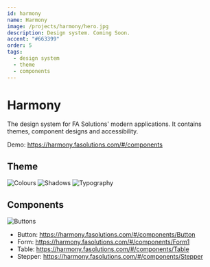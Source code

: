 ```yaml
---
id: harmony
name: Harmony
image: /projects/harmony/hero.jpg
description: Design system. Coming Soon.
accent: "#663399"
order: 5
tags:
  - design system
  - theme
  - components
---
```


# Harmony

The design system for FA Solutions' modern applications. It contains themes, component designs and accessibility.

Demo: https://harmony.fasolutions.com/#/components

## Theme

![Colours](/projects/harmony/Colours.jpg)
![Shadows](/projects/harmony/Shadows.png)
![Typography](/projects/harmony/Typography.png)

## Components

![Buttons](/projects/harmony/Buttons.png)

- Button: https://harmony.fasolutions.com/#/components/Button
- Form: https://harmony.fasolutions.com/#/components/Form1
- Table: https://harmony.fasolutions.com/#/components/Table
- Stepper: https://harmony.fasolutions.com/#/components/Stepper
